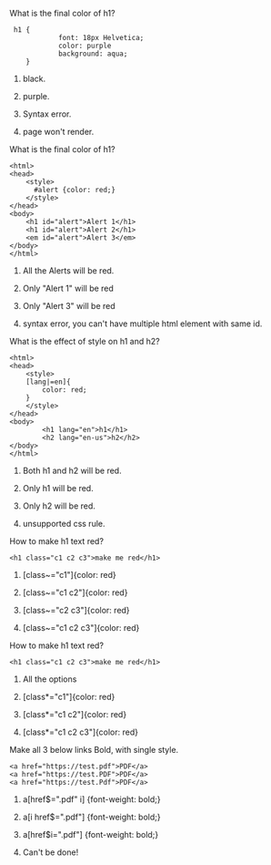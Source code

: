 What is the final color of h1?

```
 h1 {
            font: 18px Helvetica;
            color: purple
            background: aqua;
    }
```

1.  black.

2.  purple.
3.  Syntax error.
4.  page won't render.

> > > >

What is the final color of h1?

```
<html>
<head>
    <style>
      #alert {color: red;}
    </style>
</head>
<body>
    <h1 id="alert">Alert 1</h1>
    <h1 id="alert">Alert 2</h1>
    <em id="alert">Alert 3</em>
</body>
</html>
```

1.  All the Alerts will be red.

2.  Only "Alert 1" will be red
3.  Only "Alert 3" will be red
4.  syntax error, you can't have multiple html element with same id.

> > > >

What is the effect of style on h1 and h2?

```
<html>
<head>
    <style>
    [lang|=en]{
        color: red;
    }
    </style>
</head>
<body>
        <h1 lang="en">h1</h1>
        <h2 lang="en-us">h2</h2>
</body>
</html>
```

1.  Both h1 and h2 will be red.

2.  Only h1 will be red.
3.  Only h2 will be red.
4.  unsupported css rule.

> > > >

How to make h1 text red?

```
<h1 class="c1 c2 c3">make me red</h1>
```

1.  [class~="c1"]{color: red}

2.  [class~="c1 c2"]{color: red}
3.  [class~="c2 c3"]{color: red}
4.  [class~="c1 c2 c3"]{color: red}

> > > >

How to make h1 text red?

```
<h1 class="c1 c2 c3">make me red</h1>
```

1.  All the options

2.  [class*="c1"]{color: red}
3.  [class*="c1 c2"]{color: red}
4.  [class*="c1 c2 c3"]{color: red}

> > > >

Make all 3 below links Bold, with single style.

```
<a href="https://test.pdf">PDF</a>
<a href="https://test.PDF">PDF</a>
<a href="https://test.Pdf">PDF</a>
```

1.  a[href$=".pdf" i] {font-weight: bold;}

2.  a[i href$=".pdf"] {font-weight: bold;}
3.  a[href$i=".pdf"] {font-weight: bold;}
4.  Can't be done!

> > > >
